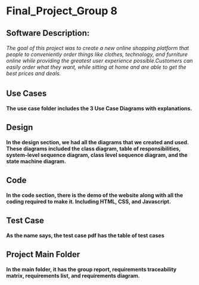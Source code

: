 # Final_Project_Group 8

## Software Description:
  ###### The goal of this project was to create a new online shopping platform that people to conveniently order things like clothes, technology, and furniture online while providing the greatest user experience possible.Customers can easily order what they want, while sitting at home and are able to get the best prices and deals. 

## Use Cases
#### The use case folder includes the 3 Use Case Diagrams with explanations.

## Design

#### In the design section, we had all the diagrams that we created and used. These diagrams included the class diagram, table of responsibilities, system-level sequence diagram, class level sequence diagram, and the state machine diagram.

## Code
#### In the code section, there is the demo of the website along with all the coding required to make it. Including HTML, CSS, and Javascript.

## Test Case
#### As the name says, the test case pdf has the table of test cases


## Project Main Folder

#### In the main folder, it has the group report, requirements traceability matrix, requirements list, and requirements diagram.


 

 

